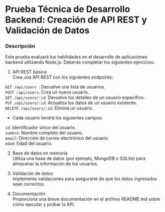 # Prueba Técnica de Desarrollo Backend: Creación de API REST y Validación de Datos

### Descripción  
Esta prueba evaluará tus habilidades en el desarrollo de aplicaciones backend utilizando Node.js. Deberás completar los siguientes ejercicios:

1. API REST básica  
Crea una API REST con los siguientes endpoints:

```GET /api/users ```: Devuelve una lista de usuarios.  
```POST /api/users```: Crea un nuevo usuario.  
```GET /api/users/:id```: Devuelve los detalles de un usuario específico.  
```PUT /api/users/:id```: Actualiza los datos de un usuario existente.  
```DELETE /api/users/:id```: Elimina un usuario.  

- Cada usuario tendrá los siguientes campos:  

```id```: Identificador único del usuario.  
```nombre```: Nombre completo del usuario.  
```email```: Dirección de correo electrónico del usuario.  
```edad```: Edad del usuario.  

2. Base de datos en memoria  
Utiliza una base de datos (por ejemplo, MongoDB o SQLite) para almacenar la información de los usuarios.

3. Validación de datos  
Implementa validaciones para asegurarte de que los datos ingresados sean correctos.

4. Documentación  
Proporciona una breve documentación en el archivo README.md sobre cómo ejecutar y probar la API.
